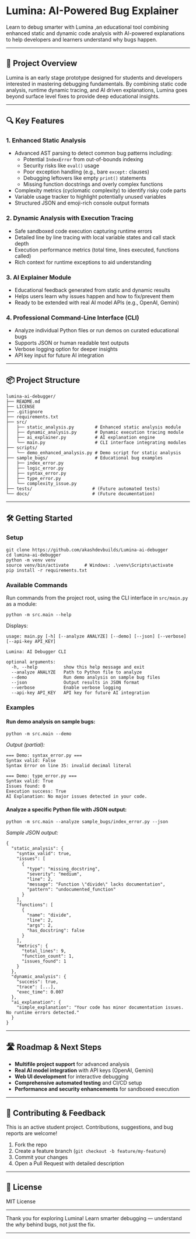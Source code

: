 # Lumina: AI-Powered Bug Explainer

Learn to debug smarter with Lumina ,an educational tool combining enhanced static and dynamic code analysis with AI-powered explanations to help developers and learners understand why bugs happen.

---

## 🚀 Project Overview

Lumina is an early stage prototype designed for students and developers interested in mastering debugging fundamentals. By combining static code analysis, runtime dynamic tracing, and AI driven explanations, Lumina goes beyond surface level fixes to provide deep educational insights.

---

## 🔍 Key Features

### 1. Enhanced Static Analysis  
- Advanced AST parsing to detect common bug patterns including:  
  - Potential `IndexError` from out-of-bounds indexing  
  - Security risks like `eval()` usage  
  - Poor exception handling (e.g., bare `except:` clauses)  
  - Debugging leftovers like empty `print()` statements  
  - Missing function docstrings and overly complex functions  
- Complexity metrics (cyclomatic complexity) to identify risky code parts  
- Variable usage tracker to highlight potentially unused variables  
- Structured JSON and emoji-rich console output formats  

### 2. Dynamic Analysis with Execution Tracing  
- Safe sandboxed code execution capturing runtime errors  
- Detailed line by line tracing with local variable states and call stack depth  
- Execution performance metrics (total time, lines executed, functions called)  
- Rich context for runtime exceptions to aid understanding  

### 3. AI Explainer Module  
- Educational feedback generated from static and dynamic results  
- Helps users learn why issues happen and how to fix/prevent them  
- Ready to be extended with real AI model APIs (e.g., OpenAI, Gemini)  

### 4. Professional Command-Line Interface (CLI)  
- Analyze individual Python files or run demos on curated educational bugs  
- Supports JSON or human readable text outputs  
- Verbose logging option for deeper insights  
- API key input for future AI integration  

---

## 📦 Project Structure

```
lumina-ai-debugger/
├── README.md
├── LICENSE
├── .gitignore
├── requirements.txt
├── src/
│   ├── static_analysis.py        # Enhanced static analysis module
│   ├── dynamic_analysis.py       # Dynamic execution tracing module
│   ├── ai_explainer.py           # AI explanation engine
│   └── main.py                   # CLI interface integrating modules
├── scripts/
│   └── demo_enhanced_analysis.py # Demo script for static analysis
├── sample_bugs/                  # Educational bug examples
│   ├── index_error.py
│   ├── logic_error.py
│   ├── syntax_error.py
│   ├── type_error.py
│   └── complexity_issue.py
├── tests/                       # (Future automated tests)
└── docs/                        # (Future documentation)
```

---

## 🛠️ Getting Started

### Setup

```
git clone https://github.com/akashdevbuilds/Lumina-ai-debugger
cd lumina-ai-debugger
python -m venv venv
source venv/bin/activate      # Windows: .\venv\Scripts\activate
pip install -r requirements.txt
```

### Available Commands

Run commands from the project root, using the CLI interface in `src/main.py` as a module:

```
python -m src.main --help
```

Displays:

```
usage: main.py [-h] [--analyze ANALYZE] [--demo] [--json] [--verbose] [--api-key API_KEY]

Lumina: AI Debugger CLI

optional arguments:
  -h, --help          show this help message and exit
  --analyze ANALYZE   Path to Python file to analyze
  --demo              Run demo analysis on sample bug files
  --json              Output results in JSON format
  --verbose           Enable verbose logging
  --api-key API_KEY   API key for future AI integration
```

### Examples

#### Run demo analysis on sample bugs:

```
python -m src.main --demo
```

_Output (partial):_

```
=== Demo: syntax_error.py ===
Syntax valid: False
Syntax Error on line 35: invalid decimal literal

=== Demo: type_error.py ===
Syntax valid: True
Issues found: 0
Execution success: True
AI Explanation: No major issues detected in your code.
```

#### Analyze a specific Python file with JSON output:

```
python -m src.main --analyze sample_bugs/index_error.py --json
```

_Sample JSON output:_

```
{
  "static_analysis": {
    "syntax_valid": true,
    "issues": [
      {
        "type": "missing_docstring",
        "severity": "medium",
        "line": 2,
        "message": "Function \"divide\" lacks documentation",
        "pattern": "undocumented_function"
      }
    ],
    "functions": [
      {
        "name": "divide",
        "line": 2,
        "args": 2,
        "has_docstring": false
      }
    ],
    "metrics": {
      "total_lines": 9,
      "function_count": 1,
      "issues_found": 1
    }
  },
  "dynamic_analysis": {
    "success": true,
    "trace": [...],
    "exec_time": 0.007
  },
  "ai_explanation": {
    "simple_explanation": "Your code has minor documentation issues. No runtime errors detected."
  }
}
```

---

## 🛣️ Roadmap & Next Steps

- **Multifile project support** for advanced analysis  
- **Real AI model integration** with API keys (OpenAI, Gemini)  
- **Web UI development** for interactive debugging  
- **Comprehensive automated testing** and CI/CD setup  
- **Performance and security enhancements** for sandboxed execution  

---

## 👥 Contributing & Feedback

This is an active student project. Contributions, suggestions, and bug reports are welcome!

1. Fork the repo  
2. Create a feature branch (`git checkout -b feature/my-feature`)  
3. Commit your changes  
4. Open a Pull Request with detailed description  

---

## 📜 License

MIT License

---

Thank you for exploring Lumina! Learn smarter debugging — understand the *why* behind bugs, not just the fix.

---
